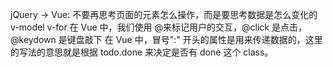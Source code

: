 jQuery -> Vue: 不要再思考页面的元素怎么操作，而是要思考数据是怎么变化的
v-model
v-for
在 Vue 中，我们使用 @来标记用户的交互，@click 是点击，@keydown 是键盘敲下
在 Vue 中，冒号":" 开头的属性是用来传递数据的，这里的写法的意思就是根据 todo.done 来决定是否有 done 这个 class。
